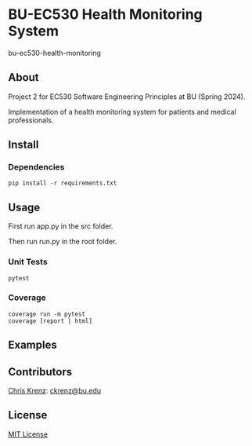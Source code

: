 # BU-EC530 Health Monitoring System
bu-ec530-health-monitoring

## About

Project 2 for EC530 Software Engineering Principles at BU (Spring 2024). 

Implementation of a health monitoring system for patients and medical professionals.


## Install

### Dependencies
```console
pip install -r requirements.txt
```

## Usage

First run app.py in the src folder.

Then run run.py in the root folder.

### Unit Tests
```console
pytest
```

### Coverage
```console
coverage run -m pytest
coverage [report | html]
```

## Examples


## Contributors

[Chris Krenz](https://github.com/chris-krenz): ckrenz@bu.edu


## License

[MIT License](LICENSE)
